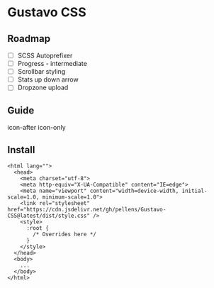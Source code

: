 # Gustavo CSS

## Roadmap

- [ ] SCSS Autoprefixer
- [ ] Progress - intermediate
- [ ] Scrollbar styling
- [ ] Stats up down arrow
- [ ] Dropzone upload

## Guide

icon-after
icon-only

## Install

```<!DOCTYPE html>
<html lang="">
  <head>
    <meta charset="utf-8">
    <meta http-equiv="X-UA-Compatible" content="IE=edge">
    <meta name="viewport" content="width=device-width, initial-scale=1.0, minimum-scale=1.0">
    <link rel="stylesheet" href="https://cdn.jsdelivr.net/gh/pellens/Gustavo-CSS@latest/dist/style.css" />
    <style>
      :root {
        /* Overrides here */
      }
    </style>
  </head>
  <body>
    ...
  </body>
</html>
```

